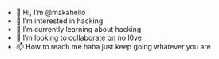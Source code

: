 - 👋 Hi, I’m @makahello
- 👀 I’m interested in hacking
- 🌱 I’m currently learning about hacking
- 💞️ I’m looking to collaborate on no l0ve
- 📫 How to reach me haha just keep going whatever you are

<!---
makahello/makahello is a ✨ special ✨ repository because its `README.md` (this file) appears on your GitHub profile.
You can click the Preview link to take a look at your changes.
--->
